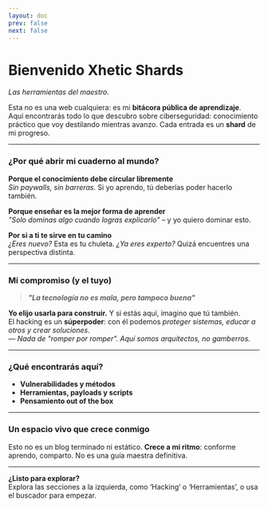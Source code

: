 ```yaml
---
layout: doc
prev: false
next: false
---
```


# **Bienvenido Xhetic Shards**  
*Las herramientas del maestro.*  

Esta no es una web cualquiera: es mi **bitácora pública de aprendizaje**.  
Aquí encontrarás todo lo que descubro sobre ciberseguridad: conocimiento práctico que voy destilando mientras avanzo. Cada entrada es un **shard** de mi progreso.

---

### **¿Por qué abrir mi cuaderno al mundo?**  

**Porque el conocimiento debe circular libremente**  
*Sin paywalls, sin barreras.* Si yo aprendo, tú deberías poder hacerlo también.  

**Porque enseñar es la mejor forma de aprender**  
*"Solo dominas algo cuando logras explicarlo"* – y yo quiero dominar esto.  

**Por si a ti te sirve en tu camino**  
*¿Eres nuevo?* Esta es tu chuleta. *¿Ya eres experto?* Quizá encuentres una perspectiva distinta.  

---

### **Mi compromiso (y el tuyo)**  
> ***"La tecnología no es mala, pero tampoco buena"***  

**Yo elijo usarla para construir.** Y si estás aquí, imagino que tú también.  
El hacking es un **súperpoder**: con él podemos *proteger sistemas, educar a otros y crear soluciones*.  
— *Nada de "romper por romper". Aquí somos arquitectos, no gamberros.*  

---

### **¿Qué encontrarás aquí?**  
- **Vulnerabilidades y métodos** 
- **Herramientas, payloads y scripts**  
- **Pensamiento out of the box**  

---

### **Un espacio vivo que crece conmigo**  
Esto no es un blog terminado ni estático. **Crece a mi ritmo**: conforme aprendo, comparto. No es una guía maestra definitiva. 

---

**¿Listo para explorar?**  
Explora las secciones a la izquierda, como ‘Hacking’ o ‘Herramientas’, o usa el buscador para empezar.